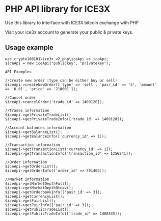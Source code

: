 PHP API library for ICE3X
==========================

Use this library to interface with ICE3X bitcoin exchange with PHP

Visit your ice3x account to generate your public & private keys.

Usage example
--------

```
use crypto100101\ice3x_v2_php\iceApi as iceApi;
$iceApi = new iceApi("publickey", "privatekey");

API Examples

//Create new order (type can be either buy or sell)
$iceApi->createNewOrder(['type' => 'sell', 'pair_id' => '3', 'amount' => '0.01', 'price' => '210001']);

//Cancel order
$iceApi->cancelOrder('trade_id' => 1409120]);

//Trades information
$iceApi->getPrivateTradeList()
$iceApi->getPrivateTradeInfo(['trade_id' => 1409120]);

//Account balances information
$iceApi->getBalanceList();
$iceApi->getBalanceInfo(['currency_id' => 1]);

//Transaction information
$iceApi->getTransactionList('currency_id' => 1]);
$iceApi->getTransactionInfo('transaction_id' => 1256241]);

//Order information
$iceApi->getOrderList();
$iceApi->getOrderInfo(['order_id' => 701405]);

//Market information
$iceApi->getMarketDepthFull();
$iceApi->getMarketDepthBtcav();
$iceApi->getOrderbookInfo(['pair_id' => 3]);
$iceApi->getCurrencyList();
$iceApi->getPairList();
$iceApi->getPairInfo(['pair_id' => 3]);
$iceApi->getPublicTradeList();
$iceApi->getPublicTradeInfo(['trade_id' => 1408345]);
```